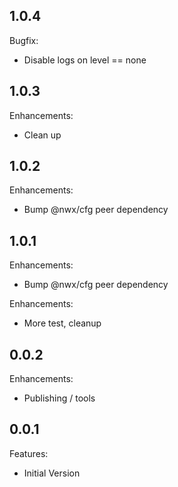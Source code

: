 ## 1.0.4

Bugfix:

  - Disable logs on level == none

## 1.0.3

Enhancements:

  - Clean up

## 1.0.2

Enhancements:

  - Bump @nwx/cfg peer dependency

## 1.0.1

Enhancements:

  - Bump @nwx/cfg peer dependency

Enhancements:

  - More test, cleanup

## 0.0.2

Enhancements:

  - Publishing / tools

## 0.0.1

Features:

  - Initial Version
